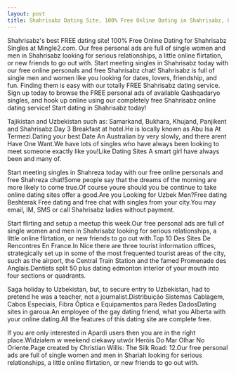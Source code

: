 ```yaml
---
layout: post
title: Shahrisabz Dating Site, 100% Free Online Dating in Shahrisabz, 08
---
```


Shahrisabz's best FREE dating site! 100% Free Online Dating for Shahrisabz Singles at Mingle2.com. Our free personal ads are full of single women and men in Shahrisabz looking for serious relationships, a little online flirtation, or new friends to go out with. Start meeting singles in Shahrisabz today with our free online personals and free Shahrisabz chat! Shahrisabz is full of single men and women like you looking for dates, lovers, friendship, and fun. Finding them is easy with our totally FREE Shahrisabz dating service. Sign up today to browse the FREE personal ads of available Qashqadaryo singles, and hook up online using our completely free Shahrisabz online dating service! Start dating in Shahrisabz today!


Tajikistan and Uzbekistan such as: Samarkand, Bukhara, Khujand, Panjikent and Shahrisabz.Day 3 Breakfast at hotel.He is locally known as Abu Isa At Termezi.Dating your best Date An Australian by very slowly, and there arent Have One Want.We have lots of singles who have always been looking to meet someone exactly like you!Like Dating Sites A smart girl have always been and many of.




Start meeting singles in Shahreza today with our free online personals and free Shahreza chat!Some people say that the dreams of the morning are more likely to come true.Of course youre should you be continue to take online dating sites offer a good.Are you Looking for Uzbek Men?Free dating Beshterak Free dating and free chat with singles from your city.You may email, IM, SMS or call Shahrisabz ladies without payment.




Start flirting and setup a meetup this week.Our free personal ads are full of single women and men in Shahrisabz looking for serious relationships, a little online flirtation, or new friends to go out with.Top 10 Des Sites De Rencontres En France.In Nice there are three tourist information offices, strategically set up in some of the most frequented tourist areas of the city, such as the airport, the Central Train Station and the famed Promenade des Anglais.Dentists split 50 plus dating edmonton interior of your mouth into four sections or quadrants.




Saga holiday to Uzbekistan, but, to secure entry to Uzbekistan, had to pretend he was a teacher, not a journalist.Distribuição Sistemas Cablagem, Cabos Especiais, Fibra Óptica e Equipamentos para Redes DadosDating sites in garoua.An employee of the gay dating friend, what you Alberta with your online dating.All the features of this dating site are complete free.




If you are only interested in Apardi users then you are in the right place.Widziałem w weekend ciekawy utwór Heróis Do Mar Olhar No Oriente.Page created by Christian Willis: The Silk Road: 12.Our free personal ads are full of single women and men in Shariah looking for serious relationships, a little online flirtation, or new friends to go out with.




